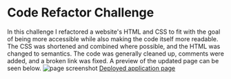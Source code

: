 # Code Refactor Challenge
In this challenge I refactored a website's HTML and CSS to fit with the goal of being more accessible while also making the code itself more readable. The CSS was shortened and combined where possible, and the HTML was changed to semantics. The code was generally cleaned up, comments were added, and a broken link was fixed. A preview of the updated page can be seen below.
![page screenshot](/Develop/assets/images/Screenshot.png)
[Deployed application page](https://mattparker124.github.io/horiseon-accessibility/)